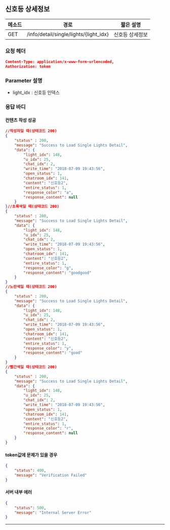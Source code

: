 ## 신호등 상세정보

| 메소드 | 경로                                   | 짧은 설명       |
| ------ | -------------------------------------- | --------------- |
| GET    | /info/detail/single/lights/{light_idx} | 신호등 상세정보 |

### 요청 헤더

```json
Content-Type: application/x-www-form-urlencoded,
Authorization: token
```

### Parameter 설명

* light_idx : 신호등 인덱스

### 응답 바디

#### 컨텐츠 작성 성공

```json
//작성자일 때(상태코드 200)
{
    "status" : 200,
    "message": "Success to Load Single Lights Detail",
    "data": {
        "light_idx": 148,
        "u_idx": 25,
        "chat_idx": 2,
        "write_time": "2018-07-09 19:43:56",
        "open_status": 1,
        "chatroom_idx": 141,
        "content": "신호등2",
        "entire_status": 1,
        "response_color": "a",
        "response_content": null
    }
}//초록색일 때(상태코드 200)
{
    "status" : 200,
    "message": "Success to Load Single Lights Detail",
    "data": {
        "light_idx": 148,
        "u_idx": 25,
        "chat_idx": 2,
        "write_time": "2018-07-09 19:43:56",
        "open_status": 1,
        "chatroom_idx": 141,
        "content": "신호등2",
        "entire_status": 1,
        "response_color": "g",
        "response_content": "goodgood"
    }
}
//노란색일 때(상태코드 200)
{
    "status" : 200,
    "message": "Success to Load Single Lights Detail",
    "data": {
        "light_idx": 148,
        "u_idx": 25,
        "chat_idx": 2,
        "write_time": "2018-07-09 19:43:56",
        "open_status": 1,
        "chatroom_idx": 141,
        "content": "신호등2",
        "entire_status": 1,
        "response_color": "y",
        "response_content": "good"
    }
}
//빨간색일 때(상태코드 200)
{
    "status" : 200,
    "message": "Success to Load Single Lights Detail",
    "data": {
        "light_idx": 148,
        "u_idx": 25,
        "chat_idx": 2,
        "write_time": "2018-07-09 19:43:56",
        "open_status": 1,
        "chatroom_idx": 141,
        "content": "신호등2",
        "entire_status": 1,
        "response_color": "r",
        "response_content": null
    }
}
```

#### token값에 문제가 있을 경우

```json
{
    "status": 400,
    "message": "Verification Failed"
}
```

#### 서버 내부 에러

```json
{
    "status": 500,
    "message": "Internal Server Error"
}
```
------